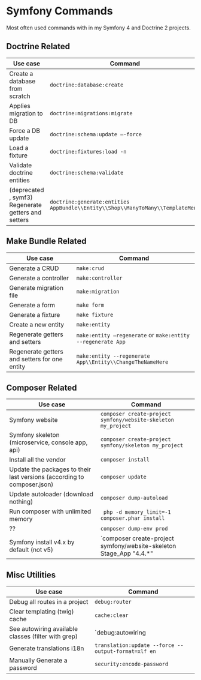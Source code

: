 # Symfony Commands
Most often used commands with in my Symfony 4 and Doctrine 2 projects.

## Doctrine Related
| Use case | Command |
|---|---|
|Create a database from scratch|`doctrine:database:create`|
| Applies migration to DB | `doctrine:migrations:migrate`|
| Force a DB update | `doctrine:schema:update –-force ` |
| Load a fixture | `doctrine:fixtures:load -n`|
| Validate doctrine entities | `doctrine:schema:validate`|
| (deprecated , symf3) Regenerate getters and setters | `doctrine:generate:entities AppBundle\\Entity\\Shop\\ManyToMany\\TemplateMenu` |

## Make Bundle Related
| Use case | Command |
|---|---|
|Generate a CRUD|`make:crud`|
| Generate a controller | `make:controller`|
|Generate migration file |`make:migration`|
| Generate a form | `make form` |
| Generate a fixture | `make fixture`|
|Create a new entity|`make:entity`|
| Regenerate getters and setters | `make:entity –regenerate` or `make:entity --regenerate App` |
| Regenerate getters and setters for one entity| `make:entity --regenerate App\\Entity\\ChangeTheNameHere`|

## Composer Related
| Use case | Command |
|---|---|
| Symfony website |`composer create-project symfony/website-skeleton my_project`|
| Symfony skeleton (microservice, console app, api) | `composer create-project symfony/skeleton my_project` |
| Install all the vendor | `composer install`|
| Update the packages to their last versions (according to composer.json) | `composer update`|
| Update autoloader (download nothing) | `composer dump-autoload`|
| Run composer with unlimited memory | ` php -d memory_limit=-1 composer.phar install` |
| ??| `composer dump-env prod` |
| Symfony install v4.x by default (not v5) | `composer create-project symfony/website-skeleton Stage_App "4.4.*"|

## Misc Utilities   
| Use case | Command |
|---|---|
| Debug all routes in  a project | `debug:router` |
| Clear templating (twig) cache | `cache:clear`|
| See autowiring available classes (filter with grep)  | `debug:autowiring | grep serviceName`|
| Generate translations i18n | `translation:update --force --output-format=xlf en` |
| Manually Generate a password  | `security:encode-password` |
